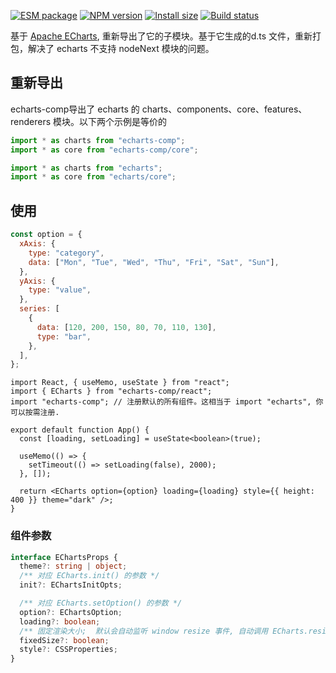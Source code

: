 [![ESM package][package]][package-url]
[![NPM version][npm]][npm-url]
[![Install size][size]][size-url]
[![Build status][build]][build-url]

[package]: https://img.shields.io/badge/package-ESM-ffe536.svg
[package-url]: https://nodejs.org/api/esm.html
[npm]: https://img.shields.io/npm/v/echarts-comp.svg
[npm-url]: https://npmjs.com/package/echarts-comp
[size]: https://packagephobia.com/badge?p=echarts-comp
[size-url]: https://packagephobia.com/result?p=echarts-comp
[build]: https://github.com/asnowc/echarts-react/actions/workflows/ci.yaml/badge.svg?branch=main
[build-url]: https://github.com/asnowc/echarts-comp/actions

基于 [Apache ECharts](https://github.com/apache/incubator-echarts), 重新导出了它的子模块。基于它生成的d.ts 文件，重新打包，解决了 echarts 不支持 nodeNext 模块的问题。

## 重新导出

echarts-comp导出了 echarts 的 charts、components、core、features、renderers 模块。以下两个示例是等价的

```ts
import * as charts from "echarts-comp";
import * as core from "echarts-comp/core";
```

```ts
import * as charts from "echarts";
import * as core from "echarts/core";
```

## 使用

```js
const option = {
  xAxis: {
    type: "category",
    data: ["Mon", "Tue", "Wed", "Thu", "Fri", "Sat", "Sun"],
  },
  yAxis: {
    type: "value",
  },
  series: [
    {
      data: [120, 200, 150, 80, 70, 110, 130],
      type: "bar",
    },
  ],
};
```

```tsx
import React, { useMemo, useState } from "react";
import { ECharts } from "echarts-comp/react";
import "echarts-comp"; // 注册默认的所有组件。这相当于 import "echarts", 你可以按需注册.

export default function App() {
  const [loading, setLoading] = useState<boolean>(true);

  useMemo(() => {
    setTimeout(() => setLoading(false), 2000);
  }, []);

  return <ECharts option={option} loading={loading} style={{ height: 400 }} theme="dark" />;
}
```

### 组件参数

```ts
interface EChartsProps {
  theme?: string | object;
  /** 对应 ECharts.init() 的参数 */
  init?: EChartsInitOpts;

  /** 对应 ECharts.setOption() 的参数 */
  option?: EChartsOption;
  loading?: boolean;
  /** 固定渲染大小;  默认会自动监听 window resize 事件, 自动调用 ECharts.resize(); 设置为 true 将不会监听 */
  fixedSize?: boolean;
  style?: CSSProperties;
}
```
